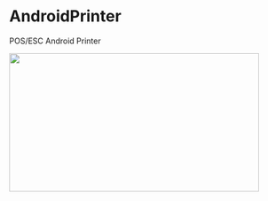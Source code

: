 # AndroidPrinter
POS/ESC Android Printer

<img src="https://raw.githubusercontent.com/salvadordeveloper/AndroidPrinter/screenshots/screenshoot.jpg" width="450" height="250"/>


